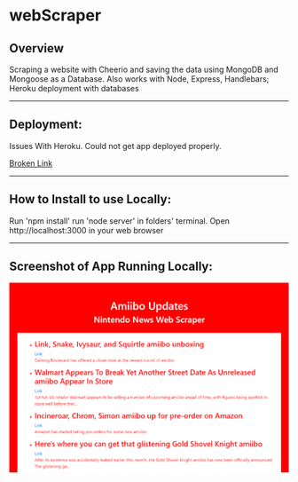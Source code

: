 # webScraper

## Overview

Scraping a website with Cheerio and saving the data using MongoDB and Mongoose as a Database. Also works with Node, Express, Handlebars; Heroku deployment with databases

---

## Deployment:
Issues With Heroku. Could not get app deployed properly.

[Broken Link](https://gentle-springs-62427.herokuapp.com)

---

## How to Install to use Locally:
Run 'npm install' run 'node server' in folders' terminal. 
Open http://localhost:3000 in your web browser

---

## Screenshot of App Running Locally:

![homepage](public/11-webscraper.png)
